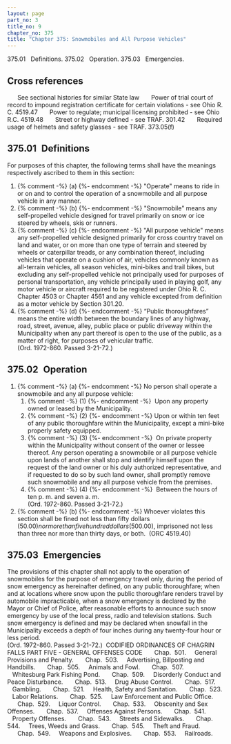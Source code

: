 ```yaml
---
layout: page
part_no: 3
title_no: 9
chapter_no: 375
title: "Chapter 375: Snowmobiles and All Purpose Vehicles"
---
```


375.01   Definitions.
375.02   Operation.
375.03   Emergencies.

## Cross references

      See sectional histories for similar State law
      Power of trial court of record to impound registration certificate for
certain violations - see Ohio R. C. 4519.47
      Power to regulate; municipal licensing prohibited - see Ohio R.C. 4519.48
      Street or highway defined - see TRAF.
301.42
      Required usage of helmets and safety glasses - see TRAF.
373.05(f)

## 375.01   Definitions

For purposes of this chapter, the following terms shall have the meanings
respectively ascribed to them in this section:

<p class="Markdown-list--a-1-A"></p>

1. {% comment -%} (a) {%- endcomment -%} "Operate" means to ride in or on and to control the operation of a
snowmobile and all purpose vehicle in any manner.
2. {% comment -%} (b) {%- endcomment -%} "Snowmobile" means any self-propelled vehicle designed for travel
primarily on snow or ice steered by wheels, skis or runners.
3. {% comment -%} (c) {%- endcomment -%} "All purpose vehicle" means any self-propelled vehicle designed
primarily for cross country travel on land and water, or on more than one type
of terrain and steered by wheels or caterpillar treads, or any combination
thereof, including vehicles that operate on a cushion of air, vehicles commonly
known as all-terrain vehicles, all season vehicles, mini-bikes and trail bikes,
but excluding any self-propelled vehicle not principally used for purposes of
personal transportation, any vehicle principally used in playing golf, any
motor vehicle or aircraft required to be registered under Ohio R. C. Chapter 4503 or Chapter 4561 and any vehicle excepted from definition as a motor
vehicle by Section 301.20.
4. {% comment -%} (d) {%- endcomment -%} “Public thoroughfares” means the entire width between the boundary
lines of any highway, road, street, avenue, alley, public place or public
driveway within the Municipality when any part thereof is open to the use of
the public, as a matter of right, for purposes of vehicular traffic.  
(Ord. 1972-860. Passed 3-21-72.)

## 375.02   Operation

<p class="Markdown-list--a-1-A"></p>

1. {% comment -%} (a) {%- endcomment -%} No person shall operate a snowmobile and any all purpose vehicle:
    1. {% comment -%} (1) {%- endcomment -%}  Upon any property owned or leased by the Municipality. 
    2. {% comment -%} (2) {%- endcomment -%} Upon or within ten feet of any public thoroughfare within the
Municipality, except a mini-bike properly safety equipped. 
    3. {% comment -%} (3) {%- endcomment -%}  On private property within the Municipality without consent of the owner
or lessee thereof. Any person operating a snowmobile or all purpose vehicle
upon lands of another shall stop and identify himself upon the request of the
land owner or his duly authorized representative, and if requested to do so by
such land owner, shall promptly remove such snowmobile and any all purpose
vehicle from the premises. 
    4. {% comment -%} (4) {%- endcomment -%}  Between the hours of ten p. m. and seven a. m.  
(Ord. 1972-860. Passed 3-21-72.) 
2. {% comment -%} (b) {%- endcomment -%} Whoever violates this section shall be fined not less than fifty
dollars ($50.00) nor more than five hundred dollars ($500.00), imprisoned not
less than three nor more than thirty days, or both.  (ORC 4519.40)

## 375.03   Emergencies

The provisions of this chapter shall not apply to the operation of
snowmobiles for the purpose of emergency travel only, during the period of snow
emergency as hereinafter defined, on any public thoroughfare; when and at
locations where snow upon the public thoroughfare renders travel by automobile
impracticable, when a snow emergency is declared by the Mayor or Chief of
Police, after reasonable efforts to announce such snow emergency by use of the
local press, radio and television stations. Such snow emergency is defined and
may be declared when snowfall in the Municipality exceeds a depth of four
inches during any twenty-four hour or less period.  
(Ord. 1972-860. Passed 3-21-72.) 
CODIFIED ORDINANCES OF CHAGRIN FALLS
PART FIVE - GENERAL OFFENSES CODE
      Chap. 
501.     General Provisions and Penalty.
      Chap. 
503.     Advertising, Billposting and Handbills.
      Chap. 
505.     Animals and Fowl.
      Chap. 
507.     Whitesburg Park Fishing Pond.
      Chap. 
509.     Disorderly Conduct and Peace Disturbance.
      Chap. 
513.     Drug Abuse Control.
      Chap. 
517.     Gambling.
      Chap. 
521.     Health, Safety and Sanitation.
      Chap. 
523.     Labor Relations.
      Chap. 
525.     Law Enforcement and Public Office.
      Chap. 
529.     Liquor Control.
      Chap. 
533.     Obscenity and Sex Offenses.
      Chap. 
537.     Offenses Against Persons.
      Chap. 
541.     Property Offenses.
      Chap. 
543.     Streets and Sidewalks.
      Chap. 
544.     Trees, Weeds and Grass.
      Chap. 
545.     Theft and Fraud.
      Chap. 
549.     Weapons and Explosives.
      Chap. 
553.     Railroads.
